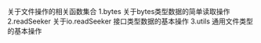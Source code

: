 关于文件操作的相关函数集合
1.bytes  关于bytes类型数据的简单读取操作
2.readSeeker 关于io.readSeeker 接口类型数据的基本操作
3.utils 通用文件类型的基本操作
